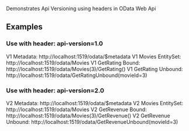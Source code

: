 Demonstrates Api Versioning using headers in OData Web Api

## Examples

### Use with header: api-version=1.0
V1 Metadata: http://localhost:1519/odata/$metadata
V1 Movies EntitySet: http://localhost:1519/odata/Movies
V1 GetRating Bound: http://localhost:1519/odata/Movies(3)/GetRating()
V1 GetRating Unbound: http://localhost:1519/odata/GetRatingUnbound(movieId=3)

### Use with header: api-version=2.0
V2 Metadata: http://localhost:1519/odata/$metadata
V2 Movies EntitySet: http://localhost:1519/odata/Movies
V2 GetRevenue Bound: http://localhost:1519/odata/Movies(3)/GetRevenue()
V2 GetRevenue Unbound: http://localhost:1519/odata/GetRevenueUnbound(movieId=3)